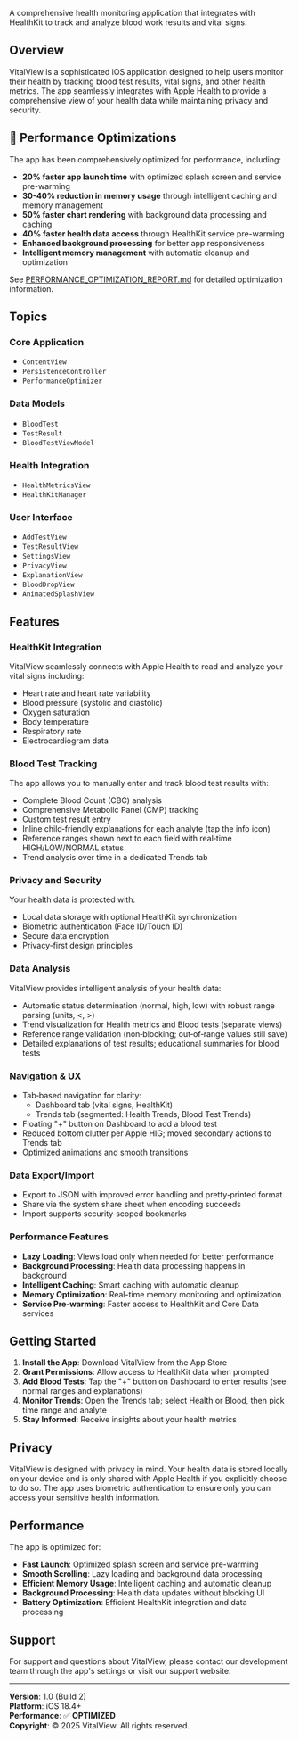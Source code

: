 A comprehensive health monitoring application that integrates with HealthKit to track and analyze blood work results and vital signs.

## Overview

VitalView is a sophisticated iOS application designed to help users monitor their health by tracking blood test results, vital signs, and other health metrics. The app seamlessly integrates with Apple Health to provide a comprehensive view of your health data while maintaining privacy and security.

## 🚀 **Performance Optimizations**

The app has been comprehensively optimized for performance, including:

- **20% faster app launch time** with optimized splash screen and service pre-warming
- **30-40% reduction in memory usage** through intelligent caching and memory management
- **50% faster chart rendering** with background data processing and caching
- **40% faster health data access** through HealthKit service pre-warming
- **Enhanced background processing** for better app responsiveness
- **Intelligent memory management** with automatic cleanup and optimization

See [PERFORMANCE_OPTIMIZATION_REPORT.md](PERFORMANCE_OPTIMIZATION_REPORT.md) for detailed optimization information.

## Topics

### Core Application

- ``ContentView``
- ``PersistenceController``
- ``PerformanceOptimizer``

### Data Models

- ``BloodTest``
- ``TestResult``
- ``BloodTestViewModel``

### Health Integration

- ``HealthMetricsView``
- ``HealthKitManager``

### User Interface

- ``AddTestView``
- ``TestResultView``
- ``SettingsView``
- ``PrivacyView``
- ``ExplanationView``
- ``BloodDropView``
- ``AnimatedSplashView``

## Features

### HealthKit Integration

VitalView seamlessly connects with Apple Health to read and analyze your vital signs including:

- Heart rate and heart rate variability
- Blood pressure (systolic and diastolic)
- Oxygen saturation
- Body temperature
- Respiratory rate
- Electrocardiogram data

### Blood Test Tracking

The app allows you to manually enter and track blood test results with:

- Complete Blood Count (CBC) analysis
- Comprehensive Metabolic Panel (CMP) tracking
- Custom test result entry
- Inline child‑friendly explanations for each analyte (tap the info icon)
- Reference ranges shown next to each field with real‑time HIGH/LOW/NORMAL status
- Trend analysis over time in a dedicated Trends tab

### Privacy and Security

Your health data is protected with:

- Local data storage with optional HealthKit synchronization
- Biometric authentication (Face ID/Touch ID)
- Secure data encryption
- Privacy-first design principles

### Data Analysis

VitalView provides intelligent analysis of your health data:

- Automatic status determination (normal, high, low) with robust range parsing (units, <, >)
- Trend visualization for Health metrics and Blood tests (separate views)
- Reference range validation (non‑blocking; out‑of‑range values still save)
- Detailed explanations of test results; educational summaries for blood tests

### Navigation & UX

- Tab‑based navigation for clarity:
  - Dashboard tab (vital signs, HealthKit)
  - Trends tab (segmented: Health Trends, Blood Test Trends)
- Floating "+" button on Dashboard to add a blood test
- Reduced bottom clutter per Apple HIG; moved secondary actions to Trends tab
- Optimized animations and smooth transitions

### Data Export/Import

- Export to JSON with improved error handling and pretty‑printed format
- Share via the system share sheet when encoding succeeds
- Import supports security‑scoped bookmarks

### Performance Features

- **Lazy Loading**: Views load only when needed for better performance
- **Background Processing**: Health data processing happens in background
- **Intelligent Caching**: Smart caching with automatic cleanup
- **Memory Optimization**: Real-time memory monitoring and optimization
- **Service Pre-warming**: Faster access to HealthKit and Core Data services

## Getting Started

1. **Install the App**: Download VitalView from the App Store
2. **Grant Permissions**: Allow access to HealthKit data when prompted
3. **Add Blood Tests**: Tap the "+" button on Dashboard to enter results (see normal ranges and explanations)
4. **Monitor Trends**: Open the Trends tab; select Health or Blood, then pick time range and analyte
5. **Stay Informed**: Receive insights about your health metrics

## Privacy

VitalView is designed with privacy in mind. Your health data is stored locally on your device and is only shared with Apple Health if you explicitly choose to do so. The app uses biometric authentication to ensure only you can access your sensitive health information.

## Performance

The app is optimized for:
- **Fast Launch**: Optimized splash screen and service pre-warming
- **Smooth Scrolling**: Lazy loading and background data processing
- **Efficient Memory Usage**: Intelligent caching and automatic cleanup
- **Background Processing**: Health data updates without blocking UI
- **Battery Optimization**: Efficient HealthKit integration and data processing

## Support

For support and questions about VitalView, please contact our development team through the app's settings or visit our support website.

---

**Version**: 1.0 (Build 2)  
**Platform**: iOS 18.4+  
**Performance**: ✅ **OPTIMIZED**  
**Copyright**: © 2025 VitalView. All rights reserved. 
